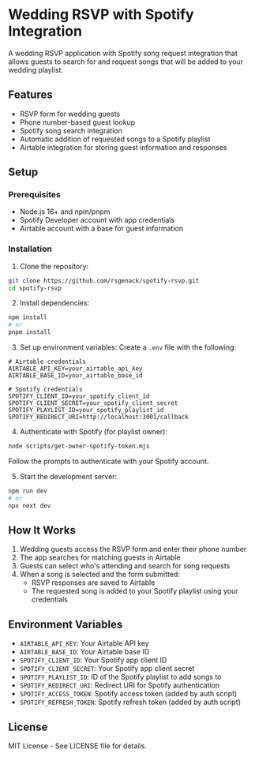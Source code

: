 # Wedding RSVP with Spotify Integration

A wedding RSVP application with Spotify song request integration that allows guests to search for and request songs that will be added to your wedding playlist.

## Features

- RSVP form for wedding guests
- Phone number-based guest lookup
- Spotify song search integration
- Automatic addition of requested songs to a Spotify playlist
- Airtable integration for storing guest information and responses

## Setup

### Prerequisites

- Node.js 16+ and npm/pnpm
- Spotify Developer account with app credentials
- Airtable account with a base for guest information

### Installation

1. Clone the repository:
```bash
git clone https://github.com/rsgenack/spotify-rsvp.git
cd spotify-rsvp
```

2. Install dependencies:
```bash
npm install
# or
pnpm install
```

3. Set up environment variables:
Create a `.env` file with the following:
```
# Airtable credentials
AIRTABLE_API_KEY=your_airtable_api_key
AIRTABLE_BASE_ID=your_airtable_base_id

# Spotify credentials
SPOTIFY_CLIENT_ID=your_spotify_client_id
SPOTIFY_CLIENT_SECRET=your_spotify_client_secret
SPOTIFY_PLAYLIST_ID=your_spotify_playlist_id
SPOTIFY_REDIRECT_URI=http://localhost:3001/callback
```

4. Authenticate with Spotify (for playlist owner):
```bash
node scripts/get-owner-spotify-token.mjs
```
Follow the prompts to authenticate with your Spotify account.

5. Start the development server:
```bash
npm run dev
# or
npx next dev
```

## How It Works

1. Wedding guests access the RSVP form and enter their phone number
2. The app searches for matching guests in Airtable
3. Guests can select who's attending and search for song requests
4. When a song is selected and the form submitted:
   - RSVP responses are saved to Airtable
   - The requested song is added to your Spotify playlist using your credentials

## Environment Variables

- `AIRTABLE_API_KEY`: Your Airtable API key
- `AIRTABLE_BASE_ID`: Your Airtable base ID
- `SPOTIFY_CLIENT_ID`: Your Spotify app client ID
- `SPOTIFY_CLIENT_SECRET`: Your Spotify app client secret
- `SPOTIFY_PLAYLIST_ID`: ID of the Spotify playlist to add songs to
- `SPOTIFY_REDIRECT_URI`: Redirect URI for Spotify authentication
- `SPOTIFY_ACCESS_TOKEN`: Spotify access token (added by auth script)
- `SPOTIFY_REFRESH_TOKEN`: Spotify refresh token (added by auth script)

## License

MIT License - See LICENSE file for details. 